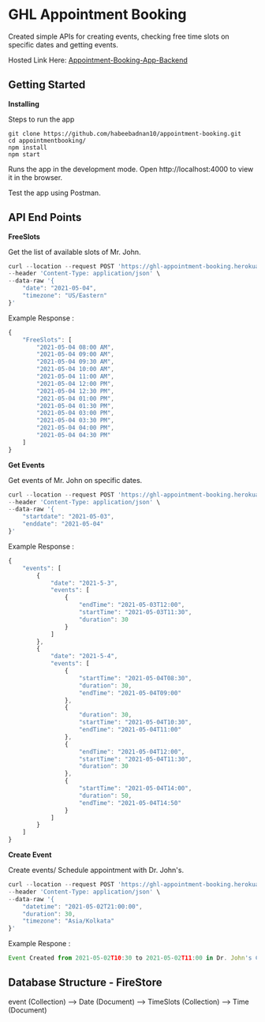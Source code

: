 # GHL Appointment Booking
Created simple APIs for creating events, checking free time slots on specific dates and getting events.

Hosted Link Here: [Appointment-Booking-App-Backend](https://ghl-appointment-booking.herokuapp.com)

## Getting Started

**Installing**

Steps to run the app

```
git clone https://github.com/habeebadnan10/appointment-booking.git
cd appointmentbooking/
npm install
npm start
```

Runs the app in the development mode.
Open http://localhost:4000 to view it in the browser.

Test the app using Postman.

## API End Points

**FreeSlots**

Get the list of available slots of Mr. John.

```javascript
curl --location --request POST 'https://ghl-appointment-booking.herokuapp.com/api/freeSlots' \
--header 'Content-Type: application/json' \
--data-raw '{
    "date": "2021-05-04",
    "timezone": "US/Eastern"
}'
```
Example Response :
```javascript
{
    "FreeSlots": [
        "2021-05-04 08:00 AM",
        "2021-05-04 09:00 AM",
        "2021-05-04 09:30 AM",
        "2021-05-04 10:00 AM",
        "2021-05-04 11:00 AM",
        "2021-05-04 12:00 PM",
        "2021-05-04 12:30 PM",
        "2021-05-04 01:00 PM",
        "2021-05-04 01:30 PM",
        "2021-05-04 03:00 PM",
        "2021-05-04 03:30 PM",
        "2021-05-04 04:00 PM",
        "2021-05-04 04:30 PM"
    ]
}
```

**Get Events**

Get events of Mr. John on specific dates.

```javascript
curl --location --request POST 'https://ghl-appointment-booking.herokuapp.com/api/getEvents' \
--header 'Content-Type: application/json' \
--data-raw '{
    "startdate": "2021-05-03",
    "enddate": "2021-05-04"
}'
```

Example Response :
```javascript
{
    "events": [
        {
            "date": "2021-5-3",
            "events": [
                {
                    "endTime": "2021-05-03T12:00",
                    "startTime": "2021-05-03T11:30",
                    "duration": 30
                }
            ]
        },
        {
            "date": "2021-5-4",
            "events": [
                {
                    "startTime": "2021-05-04T08:30",
                    "duration": 30,
                    "endTime": "2021-05-04T09:00"
                },
                {
                    "duration": 30,
                    "startTime": "2021-05-04T10:30",
                    "endTime": "2021-05-04T11:00"
                },
                {
                    "endTime": "2021-05-04T12:00",
                    "startTime": "2021-05-04T11:30",
                    "duration": 30
                },
                {
                    "startTime": "2021-05-04T14:00",
                    "duration": 50,
                    "endTime": "2021-05-04T14:50"
                }
            ]
        }
    ]
}
```

**Create Event**

Create events/ Schedule appointment with Dr. John's. 

```javascript
curl --location --request POST 'https://ghl-appointment-booking.herokuapp.com/api/createEvent' \
--header 'Content-Type: application/json' \
--data-raw '{
    "datetime": "2021-05-02T21:00:00",
    "duration": 30,
    "timezone": "Asia/Kolkata"
}'
```

Example Respone :

```javascript
Event Created from 2021-05-02T10:30 to 2021-05-02T11:00 in Dr. John's Calendar(Tz : US/Eastern)
```
## Database Structure - FireStore

event (Collection) --> Date (Document) --> TimeSlots (Collection) --> Time (Document)


